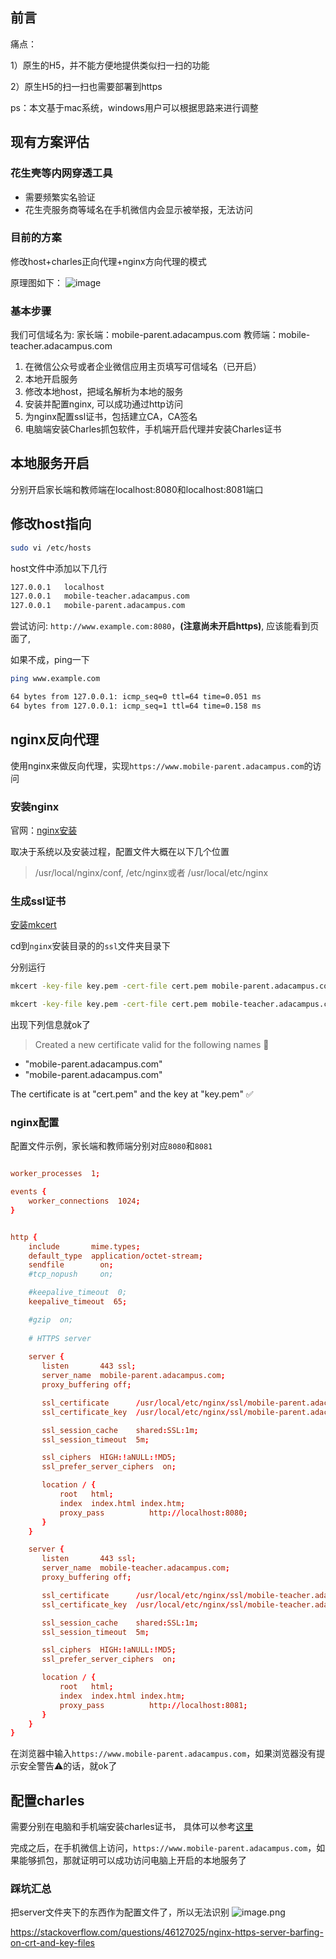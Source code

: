## 前言

痛点：

1）原生的H5，并不能方便地提供类似扫一扫的功能

2）原生H5的扫一扫也需要部署到https

ps：本文基于mac系统，windows用户可以根据思路来进行调整

## 现有方案评估

### 花生壳等内网穿透工具

*   需要频繁实名验证
*   花生壳服务商等域名在手机微信内会显示被举报，无法访问

### 目前的方案

修改host+charles正向代理+nginx方向代理的模式

原理图如下：
![image](https://cdn.jsdelivr.net/gh/chenxiaoyao6228/cloudimg@main/2019/debug-wechat-through-nginx.png)

### 基本步骤

我们可信域名为:
家长端：mobile-parent.adacampus.com
教师端：mobile-teacher.adacampus.com

1.  在微信公众号或者企业微信应用主页填写可信域名（已开启）
2.  本地开启服务
3.  修改本地host，把域名解析为本地的服务
4.  安装并配置nginx, 可以成功通过http访问
5.  为nginx配置ssl证书，包括建立CA，CA签名
6.  电脑端安装Charles抓包软件，手机端开启代理并安装Charles证书

## 本地服务开启

分别开启家长端和教师端在localhost:8080和localhost:8081端口

## 修改host指向

```bash
sudo vi /etc/hosts
```

host文件中添加以下几行

```bash
127.0.0.1	localhost
127.0.0.1	mobile-teacher.adacampus.com
127.0.0.1	mobile-parent.adacampus.com
```

尝试访问: `http://www.example.com:8080`，**(注意尚未开启https)**, 应该能看到页面了,

如果不成，ping一下

```bash
ping www.example.com
```

```bash
64 bytes from 127.0.0.1: icmp_seq=0 ttl=64 time=0.051 ms
64 bytes from 127.0.0.1: icmp_seq=1 ttl=64 time=0.158 ms
```

## nginx反向代理

使用nginx来做反向代理，实现`https://www.mobile-parent.adacampus.com`的访问

### 安装nginx

官网：[nginx安装](https://www.nginx.com/resources/wiki/start/topics/tutorials/install/)

取决于系统以及安装过程，配置文件大概在以下几个位置

> /usr/local/nginx/conf, /etc/nginx或者 /usr/local/etc/nginx

### 生成ssl证书

[安装mkcert](https://github.com/FiloSottile/mkcert/blob/master/README.md#supported-root-stores)

cd到`nginx`安装目录的的`ssl`文件夹目录下

分别运行

```bash
mkcert -key-file key.pem -cert-file cert.pem mobile-parent.adacampus.com mobile-parent.adacampus.com
```

```bash
mkcert -key-file key.pem -cert-file cert.pem mobile-teacher.adacampus.com mobile-teacher.adacampus.com
```

出现下列信息就ok了

> Created a new certificate valid for the following names 📜

*   "mobile-parent.adacampus.com"
*   "mobile-parent.adacampus.com"

The certificate is at "cert.pem" and the key at "key.pem" ✅

### nginx配置

配置文件示例，家长端和教师端分别对应`8080`和`8081`

```nginx.conf

worker_processes  1;

events {
    worker_connections  1024;
}


http {
    include       mime.types;
    default_type  application/octet-stream;
    sendfile        on;
    #tcp_nopush     on;

    #keepalive_timeout  0;
    keepalive_timeout  65;

    #gzip  on;
    
    # HTTPS server
    
    server {
       listen       443 ssl;
       server_name  mobile-parent.adacampus.com;
       proxy_buffering off;

       ssl_certificate      /usr/local/etc/nginx/ssl/mobile-parent.adacampus.com.pem;
       ssl_certificate_key  /usr/local/etc/nginx/ssl/mobile-parent.adacampus.com-key.pem;

       ssl_session_cache    shared:SSL:1m;
       ssl_session_timeout  5m;

       ssl_ciphers  HIGH:!aNULL:!MD5;
       ssl_prefer_server_ciphers  on;

       location / {
           root   html;
           index  index.html index.htm;
           proxy_pass          http://localhost:8080;
       }
    }

    server {
       listen       443 ssl;
       server_name  mobile-teacher.adacampus.com;
       proxy_buffering off;

       ssl_certificate      /usr/local/etc/nginx/ssl/mobile-teacher.adacampus.com.pem;
       ssl_certificate_key  /usr/local/etc/nginx/ssl/mobile-teacher.adacampus.com-key.pem;

       ssl_session_cache    shared:SSL:1m;
       ssl_session_timeout  5m;

       ssl_ciphers  HIGH:!aNULL:!MD5;
       ssl_prefer_server_ciphers  on;

       location / {
           root   html;
           index  index.html index.htm;
           proxy_pass          http://localhost:8081;
       }
    }
}

```

在浏览器中输入`https://www.mobile-parent.adacampus.com`，如果浏览器没有提示安全警告⚠️的话，就ok了

## 配置charles

需要分别在电脑和手机端安装charles证书， 具体可以参考[这里](https://juejin.cn/post/6844904106255974413)

完成之后，在手机微信上访问，`https://www.mobile-parent.adacampus.com`，如果能够抓包，那就证明可以成功访问电脑上开启的本地服务了

### 踩坑汇总

把server文件夹下的东西作为配置文件了，所以无法识别
![image.png](https://cdn.jsdelivr.net/gh/chenxiaoyao6228/cloudimg@main/2019/debug-wechat-with-nginx-2.png)

<https://stackoverflow.com/questions/46127025/nginx-https-server-barfing-on-crt-and-key-files>
